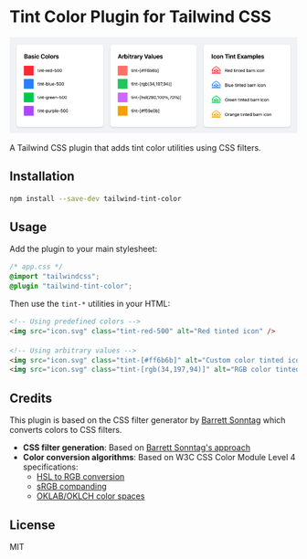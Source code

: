 # Tint Color Plugin for Tailwind CSS

![Example of Tint Colors](example.png)

A Tailwind CSS plugin that adds tint color utilities using CSS filters.

## Installation

```bash
npm install --save-dev tailwind-tint-color
```

## Usage

Add the plugin to your main stylesheet:

```css
/* app.css */
@import "tailwindcss";
@plugin "tailwind-tint-color";
```

Then use the `tint-*` utilities in your HTML:

```html
<!-- Using predefined colors -->
<img src="icon.svg" class="tint-red-500" alt="Red tinted icon" />

<!-- Using arbitrary values -->
<img src="icon.svg" class="tint-[#ff6b6b]" alt="Custom color tinted icon" />
<img src="icon.svg" class="tint-[rgb(34,197,94)]" alt="RGB color tinted icon" />
```

## Credits

This plugin is based on the CSS filter generator by [Barrett Sonntag](https://gist.github.com/barretts/e90d7e5251f36b183c67e02ba54c9ae1) which converts colors to CSS filters.

- **CSS filter generation**: Based on [Barrett Sonntag's approach](https://gist.github.com/barretts/e90d7e5251f36b183c67e02ba54c9ae1)
- **Color conversion algorithms**: Based on W3C CSS Color Module Level 4 specifications:
  - [HSL to RGB conversion](https://www.w3.org/TR/css-color-4/#hsl-to-rgb)
  - [sRGB companding](https://www.w3.org/TR/css-color-4/#srgb-companding)
  - [OKLAB/OKLCH color spaces](https://www.w3.org/TR/css-color-4/#ok-lab)

## License

MIT
